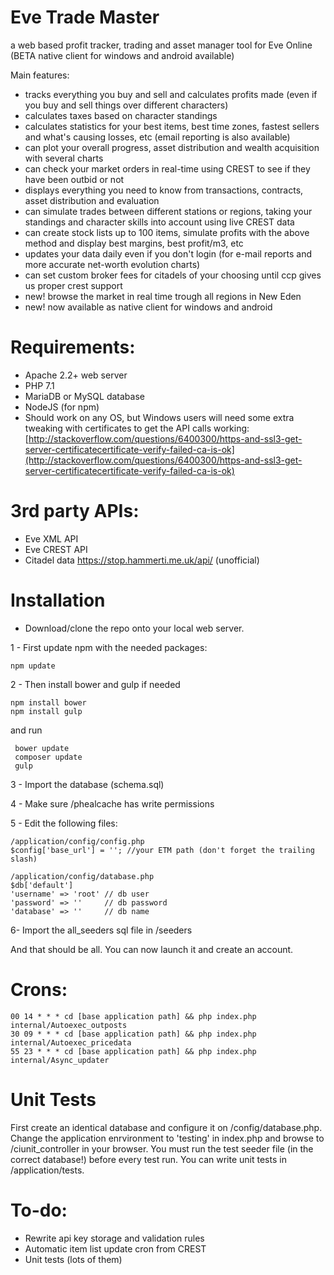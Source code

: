 <h1>Eve Trade Master</h1>

a web based profit tracker, trading and asset manager tool for Eve Online (BETA native client for windows and android available)

Main features:

- tracks everything you buy and sell and calculates profits made (even if you buy and sell things over different characters)
- calculates taxes based on character standings
- calculates statistics for your best items, best time zones, fastest sellers and what's causing losses, etc (email reporting is also available)
- can plot your overall progress, asset distribution and wealth acquisition with several charts
- can check your market orders in real-time using CREST to see if they have been outbid or not
- displays everything you need to know from transactions, contracts, asset distribution and evaluation
- can simulate trades between different stations or regions, taking your standings and character skills into account using live CREST data
- can create stock lists up to 100 items, simulate profits with the above method and display best margins, best profit/m3, etc
- updates your data daily even if you don't login (for e-mail reports and more accurate net-worth evolution charts)
- can set custom broker fees for citadels of your choosing until ccp gives us proper crest support
- new! browse the market in real time trough all regions in New Eden
- new! now available as native client for windows and android

<h1>Requirements:</h1>

- Apache 2.2+ web server
- PHP 7.1
- MariaDB or MySQL database
- NodeJS (for npm)
- Should work on any OS, but Windows users will need some extra tweaking with certificates to get the API calls working: 
[http://stackoverflow.com/questions/6400300/https-and-ssl3-get-server-certificatecertificate-verify-failed-ca-is-ok](http://stackoverflow.com/questions/6400300/https-and-ssl3-get-server-certificatecertificate-verify-failed-ca-is-ok)


<h1>3rd party APIs:</h1>

- Eve XML API
- Eve CREST API
- Citadel data https://stop.hammerti.me.uk/api/ (unofficial)


<h1>Installation</h1>

- Download/clone the repo onto your local web server.

1 - First update npm with the needed packages:

    npm update

2 - Then install bower and gulp if needed
    
    npm install bower
    npm install gulp
    
 and run
 
     bower update
     composer update
     gulp
     
3 - Import the database (schema.sql) 

4 - Make sure /phealcache has write permissions

5 - Edit the following files:

    /application/config/config.php
    $config['base_url'] = ''; //your ETM path (don't forget the trailing slash)

    /application/config/database.php
    $db['default']
    'username' => 'root' // db user
    'password' => ''     // db password
    'database' => ''     // db name
    
6- Import the all_seeders sql file in /seeders

And that should be all. You can now launch it and create an account.

<h1>Crons:</h1>

    00 14 * * * cd [base application path] && php index.php internal/Autoexec_outposts
    30 09 * * * cd [base application path] && php index.php internal/Autoexec_pricedata
    55 23 * * * cd [base application path] && php index.php internal/Async_updater
    
<h1>Unit Tests</h1>

First create an identical database and configure it on /config/database.php. Change the application enrvironment to 'testing' in index.php and browse to /ciunit_controller in your browser. You must run the test seeder file (in the correct database!) before every test run. You can write unit tests in /application/tests.


<h1>To-do:</h1>

- Rewrite api key storage and validation rules
- Automatic item list update cron from CREST
- Unit tests (lots of them)

